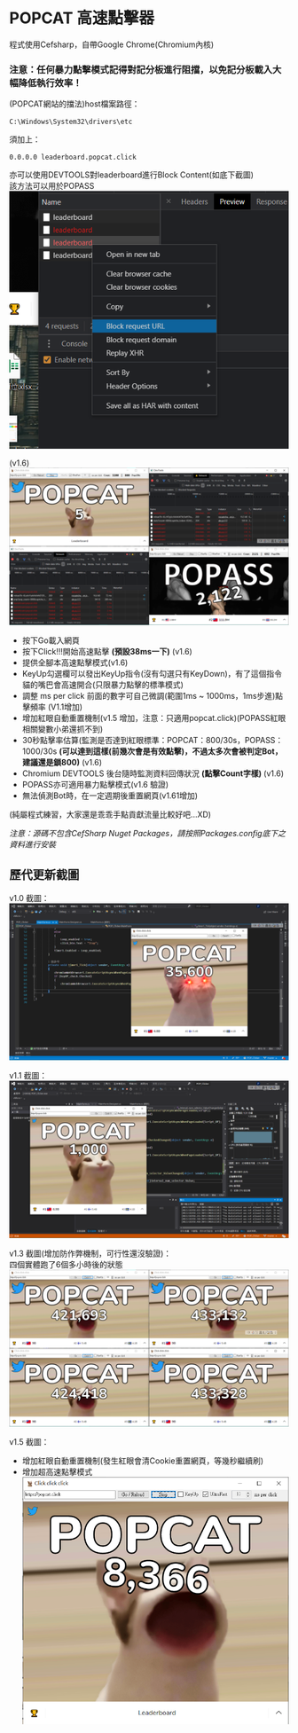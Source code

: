 # POPCAT 高速點擊器
程式使用Cefsharp，自帶Google Chrome(Chromium內核)  
  
### 注意：任何暴力點擊模式記得對記分板進行阻擋，以免記分板載入大幅降低執行效率！
(POPCAT網站的擋法)host檔案路徑：  
```
C:\Windows\System32\drivers\etc
```
須加上：  
```
0.0.0.0 leaderboard.popcat.click
```
亦可以使用DEVTOOLS對leaderboard進行Block Content(如底下截圖)  
該方法可以用於POPASS  
![Screenshot](CAP5.png)
  
(v1.6)  
![Screenshot](CAP6.png)
  
* 按下Go載入網頁
* 按下Click!!!開始高速點擊 **(預設38ms一下)** (v1.6)
* 提供全腳本高速點擊模式(v1.6)
* KeyUp勾選欄可以發出KeyUp指令(沒有勾選只有KeyDown)，有了這個指令貓的嘴巴會高速開合(只限暴力點擊的標準模式)
* 調整 ms per click 前面的數字可自己微調(範圍1ms ~ 1000ms，1ms步進)點擊頻率 (V1.1增加)
* 增加紅眼自動重置機制(v1.5 增加，注意：只適用popcat.click)(POPASS紅眼相關變數小弟還抓不到)
* 30秒點擊率估算(監測是否達到紅眼標準：POPCAT：800/30s，POPASS：1000/30s **(可以達到這樣(前幾次會是有效點擊)，不過太多次會被判定Bot，建議還是鎖800)** (v1.6)
* Chromium DEVTOOLS 後台隨時監測資料回傳狀況 **(點擊Count字樣)** (v1.6)
* POPASS亦可適用暴力點擊模式(v1.6 驗證)
* 無法偵測Bot時，在一定週期後重置網頁(v1.61增加)
  
(純屬程式練習，大家還是乖乖手點貢獻流量比較好吧...XD)  
  
*注意：源碼不包含CefSharp Nuget Packages，請按照Packages.config底下之資料進行安裝*  
  
## 歷代更新截圖
  
v1.0 截圖：  
![Screenshot](CAP.png)
  
v1.1 截圖：  
![Screenshot](CAP2.png)
  
v1.3 截圖(增加防作弊機制，可行性還沒驗證)：  
四個實體跑了6個多小時後的狀態  
![Screenshot](CAP3.png)
  
v1.5 截圖：  
* 增加紅眼自動重置機制(發生紅眼會清Cookie重置網頁，等幾秒繼續刷)
* 增加超高速點擊模式
![Screenshot](CAP4.png)